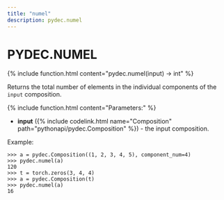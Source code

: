 ```yaml
---
title: "numel"
description: pydec.numel
---
```

# PYDEC.NUMEL
{% include function.html content="pydec.numel(input) -> int" %}

Returns the total number of elements in the individual components of the `input` composition.

{% include function.html content="Parameters:" %}

* **input** ({% include codelink.html name="Composition" path="pythonapi/pydec.Composition" %}) - the input composition.

Example:
```
>>> a = pydec.Composition((1, 2, 3, 4, 5), component_num=4)
>>> pydec.numel(a)
120
>>> t = torch.zeros(3, 4, 4)
>>> a = pydec.Composition(t)
>>> pydec.numel(a)
16
```

